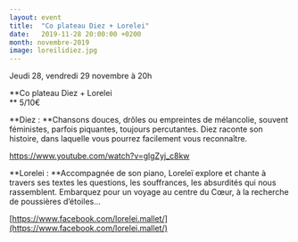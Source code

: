 ```yaml
---
layout: event
title:  "Co plateau Diez + Lorelei"
date:   2019-11-28 20:00:00 +0200
month: novembre-2019
image: loreilidiez.jpg
---
```






 Jeudi 28, vendredi 29 novembre à 20h

 **Co plateau Diez + Lorelei  
** 5/10€

**Diez : **Chansons douces, drôles ou empreintes de mélancolie, souvent féministes, parfois piquantes, toujours percutantes. Diez raconte son histoire, dans laquelle vous pourrez facilement vous reconnaître.

https://www.youtube.com/watch?v=glgZyj_c8kw

**Lorelei : **Accompagnée de son piano, Loreleï explore et chante à travers ses textes les questions, les souffrances, les absurdités qui nous rassemblent. Embarquez pour un voyage au centre du Cœur, à la recherche de poussières d’étoiles...

[https://www.facebook.com/lorelei.mallet/](https://www.facebook.com/lorelei.mallet/)
